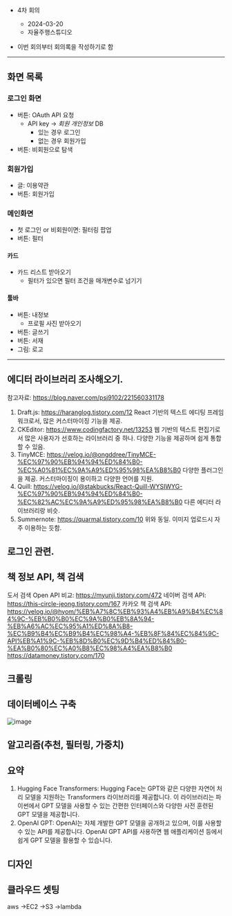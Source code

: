 - 4차 회의
  - 2024-03-20
  - 자율주행스튜디오

- 이번 회의부터 회의록을 작성하기로 함


---
## 화면 목록
### 로그인 화면

- 버튼: OAuth API 요청
  - API key -> *회원 개인정보* DB
    - 있는 경우 로그인
    - 없는 경우 회원가입
- 버튼: 비회원으로 탐색

### 회원가입
- 글: 이용약관
- 버튼: 회원가입

### 메인화면
- 첫 로그인 or 비회원이면: 필터링 팝업
- 버튼: 필터
  
#### 카드
- 카드 리스트 받아오기
  - 필터가 있으면 필터 조건을 매개변수로 넘기기

#### 툴바
- 버튼: 내정보
  - 프로필 사진 받아오기
- 버튼: 글쓰기
- 버튼: 서재
- 그림: 로고

---

## 에디터 라이브러리 조사해오기.
참고자료: https://blog.naver.com/psj9102/221560331178

1. Draft.js: https://haranglog.tistory.com/12
React 기반의 텍스트 에디팅 프레임워크로서, 많은 커스터마이징 기능을 제공.
2. CKEditor: https://www.codingfactory.net/13253 
웹 기반의 텍스트 편집기로서 많은 사용자가 선호하는 라이브러리 중 하나. 다양한 기능을 제공하며 쉽게 통합할 수 있음.
3. TinyMCE: 
https://velog.io/@ongddree/TinyMCE-%EC%97%90%EB%94%94%ED%84%B0-%EC%A0%81%EC%9A%A9%ED%95%98%EA%B8%B0
다양한 플러그인을 제공. 커스터마이징이 용이하고 다양한 언어를 지원.
4. Quill: 
https://velog.io/@stakbucks/React-Quill-WYSIWYG-%EC%97%90%EB%94%94%ED%84%B0-%EC%82%AC%EC%9A%A9%ED%95%98%EA%B8%B0
다른 에디터 라이브러리랑 비슷.
5. Summernote: https://quarmal.tistory.com/10
위와 동일. 이미지 업로드시 자주 이용하는 듯함.

## 로그인 관련.

## 책 정보 API, 책 검색
도서 검색 Open API 비교: https://myunji.tistory.com/472 
네이버 검색 API: https://this-circle-jeong.tistory.com/167
카카오 책 검색 API: https://velog.io/@hyom/%EB%A7%8C%EB%93%A4%EB%A9%B4%EC%84%9C-%EB%B0%B0%EC%9A%B0%EB%8A%94-%EB%A6%AC%EC%95%A1%ED%8A%B8-%EC%B9%B4%EC%B9%B4%EC%98%A4-%EB%8F%84%EC%84%9C-API%EB%A1%9C-%EB%8D%B0%EC%9D%B4%ED%84%B0-%EA%B0%80%EC%A0%B8%EC%98%A4%EA%B8%B0
https://datamoney.tistory.com/170

## 크롤링

## 데이터베이스 구축
![image](https://github.com/kookmin-sw/capstone-2024-2024-43/assets/85778340/fd0979c4-f85c-4c44-b3b0-a276c54ff273)

## 알고리즘(추천, 필터링, 가중치)

## 요약
1. Hugging Face Transformers: Hugging Face는 GPT와 같은 다양한 자연어 처리 모델을 지원하는 Transformers 라이브러리를 제공합니다. 이 라이브러리는 파이썬에서 GPT 모델을 사용할 수 있는 간편한 인터페이스와 다양한 사전 훈련된 GPT 모델을 제공합니다.
2. OpenAI GPT: OpenAI는 자체 개발한 GPT 모델을 공개하고 있으며, 이를 사용할 수 있는 API를 제공합니다. OpenAI GPT API를 사용하면 웹 애플리케이션 등에서 쉽게 GPT 모델을 활용할 수 있습니다.

## 디자인

## 클라우드 셋팅
aws
->EC2
->S3
->lambda
